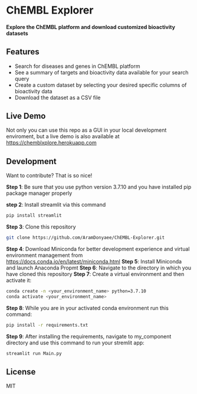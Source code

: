 # ChEMBL Explorer
#### Explore the ChEMBL platform and download customized bioactivity datasets

## Features

- Search for diseases and genes in ChEMBL platform
- See a summary of targets and bioactivity data available for your search query 
- Create a custom dataset by selecting your desired specific columns of bioactivity data
- Download the dataset as a CSV file

## Live Demo

Not only you can use this repo as a GUI in your local development enviroment, but a live demo is also available at https://chemblxplore.herokuapp.com

## Development

Want to contribute? That is so nice!

**Step 1**: Be sure that you use python version 3.7.10 and you have installed pip package manager properly

**step 2**: Install streamlit via this command

```sh
pip install streamlit
```

**Step 3**: Clone this repository
```sh
git clone https://github.com/AramDonyaee/ChEMBL-Explorer.git
```
**Step 4**: Download Miniconda for better development experience and virtual environment management from https://docs.conda.io/en/latest/miniconda.html
**Step 5**: Install Miniconda and launch Anaconda Propmt
**Step 6**: Navigate to the directory in which you have cloned this repository
**Step 7**: Create a virtual environment and then activate it:

```sh
conda create -n <your_environment_name> python=3.7.10
conda activate <your_environment_name>
```
**Step 8**: While you are in your activated conda environment run this command:
```sh
pip install -r requirements.txt
```
**Step 9**: After installing the requirements, navigate to my_component directory and use this command to run your stremlit app:
```sh
streamlit run Main.py
```
## License
MIT